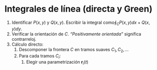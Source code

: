 # Integrales de línea (directa y Green)
1. Identificar $P(x,y)$ y $Q(x,y)$. Escribir la integral como$\oint_{C}P(x,y)dx+Q(x,y)dy$.
2. Verificar la orientación de $C$. *“Positivamente orientada”* significa contrarreloj.
3. Cálculo directo:
	1. Descomponer la frontera $C$ en tramos suaves $C_{1},C_{2},\dots$
	2. Para cada tramos $C_{i}$:
		1. Elegir una parametrización $\mathbf{r}_{i}(t)$